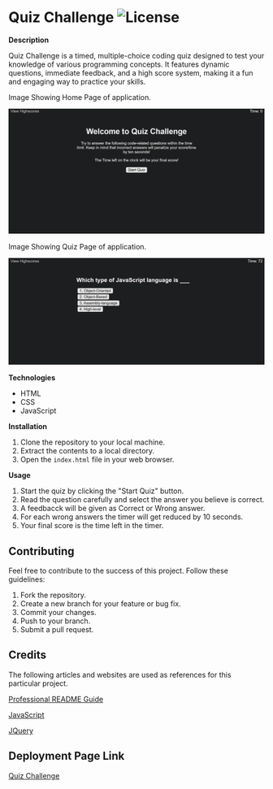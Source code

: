 # Quiz Challenge ![License](https://img.shields.io/badge/license-MIT-brightgreen)

**Description**

Quiz Challenge is a timed, multiple-choice coding quiz designed to test your knowledge of various programming concepts. It features dynamic questions, immediate feedback, and a high score system, making it a fun and engaging way to practice your skills.

Image Showing Home Page of application.

![Image showing home page](./assets/images/homepage.png)

Image Showing Quiz Page of application.

![Image showing quiz page](./assets/images/quizpage.png)

**Technologies**

-  HTML
-  CSS
-  JavaScript

**Installation**

1. Clone the repository to your local machine.
2. Extract the contents to a local directory.
3. Open the `index.html` file in your web browser.

**Usage**

1. Start the quiz by clicking the "Start Quiz" button.
2. Read the question carefully and select the answer you believe is correct.
3. A feedbacck will be given as Correct or Wrong answer.
4. For each wrong answers the timer will get reduced by 10 seconds.
5. Your final score is the time left in the timer.

## Contributing

Feel free to contribute to the success of this project. Follow these guidelines:

1. Fork the repository.
2. Create a new branch for your feature or bug fix.
3. Commit your changes.
4. Push to your branch.
5. Submit a pull request.

## Credits

The following articles and websites are used as references for this particular project.

[Professional README Guide](https://coding-boot-camp.github.io/full-stack/github/professional-readme-guide)

[JavaScript](https://developer.mozilla.org/en-US/docs/Web/JavaScript)

[JQuery](https://jquery.com/)

## Deployment Page Link

[Quiz Challenge](https://anjalsali.github.io/Quiz-Challenge/)

